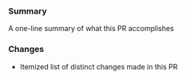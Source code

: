 ### Summary

A one-line summary of what this PR accomplishes

### Changes

- Itemized list of distinct changes made in this PR
